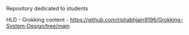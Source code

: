 Repository dedicated to students

HLD - Grokking content - https://github.com/rishabhjain9196/Grokking-System-Design/tree/main



